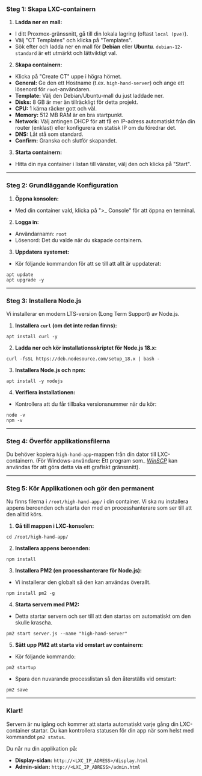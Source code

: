 ### Steg 1: Skapa LXC-containern

1. **Ladda ner en mall:**
- I ditt Proxmox-gränssnitt, gå till din lokala lagring (oftast `local (pve)`).
- Välj "CT Templates" och klicka på "Templates".
- Sök efter och ladda ner en mall för **Debian** eller **Ubuntu**. `debian-12-standard` är ett utmärkt och lättviktigt val.

2. **Skapa containern:**
- Klicka på "Create CT" uppe i högra hörnet.
- **General:** Ge den ett Hostname (t.ex. `high-hand-server`) och ange ett lösenord för `root`-användaren.
- **Template:** Välj den Debian/Ubuntu-mall du just laddade ner.
- **Disks:** 8 GB är mer än tillräckligt för detta projekt.
- **CPU:** 1 kärna räcker gott och väl.
- **Memory:** 512 MB RAM är en bra startpunkt.
- **Network:** Välj antingen DHCP för att få en IP-adress automatiskt från din router (enklast) eller konfigurera en statisk IP om du föredrar det.
- **DNS:** Låt stå som standard.
- **Confirm:** Granska och slutför skapandet.

3. **Starta containern:**
- Hitta din nya container i listan till vänster, välj den och klicka på "Start".
___
### Steg 2: Grundläggande Konfiguration

1. **Öppna konsolen:**
- Med din container vald, klicka på ">_ Console" för att öppna en terminal.

2. **Logga in:**
- Användarnamn: `root`
- Lösenord: Det du valde när du skapade containern.

3. **Uppdatera systemet:**
- Kör följande kommandon för att se till att allt är uppdaterat:
```
apt update
apt upgrade -y
```
___
### Steg 3: Installera Node.js

Vi installerar en modern LTS-version (Long Term Support) av Node.js.

1. **Installera `curl` (om det inte redan finns):**
```
apt install curl -y
```

2. **Ladda ner och kör installationsskriptet för Node.js 18.x:**
```
curl -fsSL https://deb.nodesource.com/setup_18.x | bash -
```

3. **Installera Node.js och npm:**
```
apt install -y nodejs
```

4. **Verifiera installationen:**
- Kontrollera att du får tillbaka versionsnummer när du kör:
```
node -v
npm -v
```
___
### Steg 4: Överför applikationsfilerna

Du behöver kopiera `high-hand-app`-mappen från din dator till LXC-containern.
(För Windows-användare: Ett program som_ [_WinSCP_](https://winscp.net/ "null") kan användas för att göra detta via ett grafiskt gränssnitt).
___
### Steg 5: Kör Applikationen och gör den permanent

Nu finns filerna i `/root/high-hand-app/` i din container.
Vi ska nu installera appens beroenden och starta den med en processhanterare som ser till att den alltid körs.

1. **Gå till mappen i LXC-konsolen:**
```
cd /root/high-hand-app/
```

2. **Installera appens beroenden:**
```
npm install
```

3. **Installera PM2 (en processhanterare för Node.js):**
 - Vi installerar den globalt så den kan användas överallt.
```
npm install pm2 -g
```

4. **Starta servern med PM2:**
- Detta startar servern och ser till att den startas om automatiskt om den skulle krascha.
```
pm2 start server.js --name "high-hand-server"
```

5. **Sätt upp PM2 att starta vid omstart av containern:**
- Kör följande kommando:
```
pm2 startup
```
- Spara den nuvarande processlistan så den återställs vid omstart:
```
pm2 save
```
___
### Klart!

Servern är nu igång och kommer att starta automatiskt varje gång din LXC-container startar.
Du kan kontrollera statusen för din app när som helst med kommandot `pm2 status`.

Du når nu din applikation på:

- **Display-sidan:** `http://<LXC_IP_ADRESS>/display.html`
- **Admin-sidan:** `http://<LXC_IP_ADRESS>/admin.html`